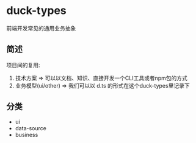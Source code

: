 # duck-types
前端开发常见的通用业务抽象

## 简述
项目间的复用:

1. 技术方案 => 可以以文档、知识、直接开发一个CLI工具或者npm包的方式
2. 业务模型(ui/other) => 我们可以以 d.ts 的形式在这个duck-types里记录下

## 分类

- ui
- data-source
- business
